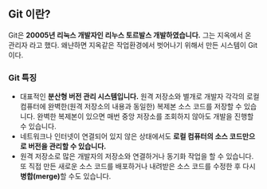 ## Git 이란? 
Git은 <strong>20005년 리눅스 개발자인 리누스 토르발스 개발하였습니다.</strong> 그는 지옥에서 온 관리자 라고 했다. 
왜냔하면 지옥같은 작업환경에서 벗어나기 위해서 만든 시스템이 Git이다.

### Git 특징
+ 대표적인 <strong>분산형 버전 관리 시스템입니다.</strong> 원격 저장소와 별개로 개발자 각각의 로컬 컴퓨터에 완벽한(원격 저장소의 내용과 동일한) 복제본 소스 코드를 저장할 수 있습니다.
  완벽한 복제본이 있으면 매번 중앙 저장소를 조회하지 않아도 개발을 진행할 수 있습니다.
+ 네트워크나 인터넷이 연결되어 있지 않은 상태에서도 <strong>로컬 컴퓨터의 소스 코드만으로 버전을 관리할 수 있습니다.</strong> 
+ 원격 저장소로 많은 개발자의 저장소와 연결하거나 동기화 작업을 할 수 있습니다. 또 직접 만든 새로운 소스 코드를 배포하거나 내려받은 소스 코드를 수정한 후 다시 <strong>병합(merge)</strong>할 수도 있습니다.  

